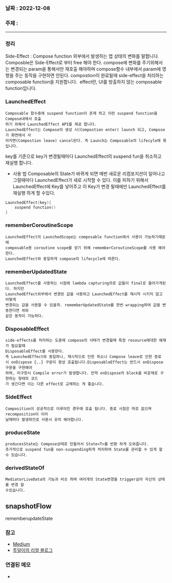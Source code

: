 ### 날짜 : 2022-12-08
### 주제 :
----
### 정리
Side-Effect : Compose function 외부에서 발생하는 앱 상태의 변화를 말합니다.
	Composble은 Side-Effect로 부터 free 해야 한다. compose에 변화를 주기위해서는 변경되는 param을 통해서만 재호출 해야하며 compose함수 내부에서 param에 영향을 주는 동작을 구현하면 안된다.
	compostion이 완료될때 side-effect을 처리하는 composable function을 지원합니다.
	 effect란, UI를 방출하지 않는 composable function입니다.

### LaunchedEffect
	Composable 함수중에 suspend function이 존재 하고 이런 suspend function을Compose내에서 호출 
	하기 위해서 LaunchedEffect API를 제공 합니다. 
	LaunchedEffect는 Compose의 생성 시(Compostion enter) launch 되고, Compose가 화면에서 사
	라지면(Compostion leave) cancel된다. 즉 Launch는 Composable의 lifecyle에 묶입니다.
key를 기준으로 key가 변경될때마다 LaunchedEffect의 suspend fun을 취소하고 재실행 합니다.
- 사용 법
Composable의 State가 바뀌게 되면 매번 새로운 리컴포지션이 일어나고 그럴때마다 LaunchedEffect가 새로 시작할 수 있다. 이를 피하기 위해서 LaunchedEffect에 Key를 넣어주고 이 Key가 변경 될때에만 LaunchedEffect를 재실행 하게 할 수있다.
```Kotlin
LaunchedEffect(key){
	suspend function()
}
```

### rememberCoroutineScope
	LaunchedEffect의 LaunchedScope는 composable function에서 사용이 가능하기때문에 
	composable용 coroutine scope를 얻기 위해 rememberCoroutineScope를 사용 해야한다.
	LaunchedEffect와 동일하게 compose의 lifecycle에 따른다.

### rememberUpdatedState
	LaunchedEffect를 사용하는 시점에 lambda capturing의로 값들이 final로 들어가게된다. 하지만
	LaunchedEffect외부에서 변경된 값을 사용하고 LaunchedEffect를 재시작 시키지 않고 어떻게
	변경되는 값을 사용할 수 있을까. rememberUpdatedState를 한번 wrapping하여 값을 변동한다면 위와
	같은 동작이 가능하다.

### DisposableEffect
	side-effects를 처리하는 도중에 compose의 사태가 변경될때 특정 resource에대한 해재가 필요할때 
	DisposableEffect를 사용한다. 
	즉 LaunchedEffect와 동일하나, 재시작으로 인한 취소나 Compose leave로 인한 종료 
	시 onDispose {..} 구문이 항상 호출됩니다.DisposableEffect는 반드시 onDispose 구문을 구현해야 
	하며, 미구현시 Compile error가 발생합니다. 만약 onDispose의 block을 비운채로 구현하는 형태의 코드
	가 생긴다면 이는 다른 effect로 교체하는 게 좋습니다.

### SideEffect
	Composition이 성공적으로 이루어진 경우에 호출 됩니다. 종료 시점은 따로 없으며 recomposition이 이러 
	날때마다 발생하므로 사용시 유의 해야합니다.

### produceState
	producesState는 Compose상태로 만들어서 State<T>를 반환 하게 도와줍니다.
	추가적으로 suspend fun을 non-suspending하게 처리하여 State를 관리할 수 있게 할 수 있습니다.

### derivedStateOf
	MediatorLiveData의 기능과 비슷 하며 여러개의 State변경을 trigger삼아 자신의 상태를 변경 할 
	수있습니다.

## snapshotFlow

 

rememberupdateState


### 참고
- [Medium](https://medium.com/hongbeomi-dev/jetpack-compose-doc-%EC%9D%BD%EA%B8%B0-part1-%EA%B8%B0%EC%B4%88-9a11fd0327cc)
- [투덜이의 리얼 블로그](https://tourspace.tistory.com/412)

### 연결된 메모
- 
